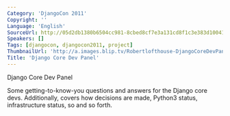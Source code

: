 ```yaml
---
Category: 'DjangoCon 2011'
Copyright: ''
Language: 'English'
SourceUrl: http://05d2db1380b6504cc981-8cbed8cf7e3a131cd8f1c3e383d10041.r93.cf2.rackcdn.com/djangocon-2011/71_django-core-dev-panel.m4v
Speakers: []
Tags: [djangocon, djangocon2011, project]
ThumbnailUrl: 'http://a.images.blip.tv/Robertlofthouse-DjangoCoreDevPanel757-791.jpg'
Title: 'Django Core Dev Panel'
---
```

Django Core Dev Panel

Some getting-to-know-you questions and answers for the Django core devs.
Additionally, covers how decisions are made, Python3 status, infrastructure
status, so and so forth.
